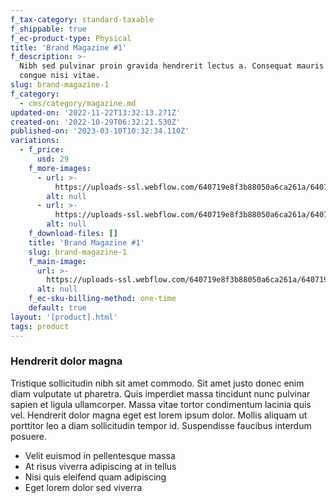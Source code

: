 ```yaml
---
f_tax-category: standard-taxable
f_shippable: true
f_ec-product-type: Physical
title: 'Brand Magazine #1'
f_description: >-
  Nibh sed pulvinar proin gravida hendrerit lectus a. Consequat mauris nunc
  congue nisi vitae.
slug: brand-magazine-1
f_category:
  - cms/category/magazine.md
updated-on: '2022-11-22T13:32:13.271Z'
created-on: '2022-10-29T06:32:21.530Z'
published-on: '2023-03-10T10:32:34.110Z'
variations:
  - f_price:
      usd: 29
    f_more-images:
      - url: >-
          https://uploads-ssl.webflow.com/640719e8f3b88050a6ca261a/640719e8f3b880ebd3ca26da_product-gallery-01.webp
        alt: null
      - url: >-
          https://uploads-ssl.webflow.com/640719e8f3b88050a6ca261a/640719e8f3b880b46aca26db_product-gallery-02.webp
        alt: null
    f_download-files: []
    title: 'Brand Magazine #1'
    slug: brand-magazine-1
    f_main-image:
      url: >-
        https://uploads-ssl.webflow.com/640719e8f3b88050a6ca261a/640719e8f3b88046c8ca26d9_product-01-thumb.webp
      alt: null
    f_ec-sku-billing-method: one-time
    default: true
layout: '[product].html'
tags: product
---
```


### Hendrerit dolor magna

Tristique sollicitudin nibh sit amet commodo. Sit amet justo donec enim diam vulputate ut pharetra. Quis imperdiet massa tincidunt nunc pulvinar sapien et ligula ullamcorper. Massa vitae tortor condimentum lacinia quis vel. Hendrerit dolor magna eget est lorem ipsum dolor. Mollis aliquam ut porttitor leo a diam sollicitudin tempor id. Suspendisse faucibus interdum posuere.

*   Velit euismod in pellentesque massa
*   At risus viverra adipiscing at in tellus
*   Nisi quis eleifend quam adipiscing
*   Eget lorem dolor sed viverra
